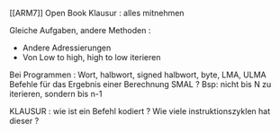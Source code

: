 [[ARM7]]
Open Book Klausur : alles mitnehmen 

Gleiche Aufgaben, andere Methoden : 
- Andere Adressierungen 
- Von Low to high, high to low iterieren 

Bei Programmen : Wort, halbwort, signed halbwort, byte,
LMA, ULMA Befehle für das Ergebnis einer Berechnung 
SMAL ? 
Bsp: nicht bis N zu iterieren, sondern bis n-1 

KLAUSUR : wie ist ein Befehl kodiert ? 
	Wie viele instruktionszyklen hat dieser ? 